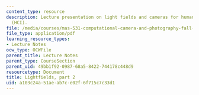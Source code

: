 ```yaml
---
content_type: resource
description: Lecture presentation on light fields and cameras for human computer interaction
  (HCI).
file: /media/courses/mas-531-computational-camera-and-photography-fall-2009/a103c24a51aeab7ce02f6f715c7c33d1_MITMAS_531F09_lec06.pdf
file_type: application/pdf
learning_resource_types:
- Lecture Notes
ocw_type: OCWFile
parent_title: Lecture Notes
parent_type: CourseSection
parent_uid: 49bb1f92-0987-68a5-8422-744178c448d9
resourcetype: Document
title: Lightfields, part 2
uid: a103c24a-51ae-ab7c-e02f-6f715c7c33d1
---
```

